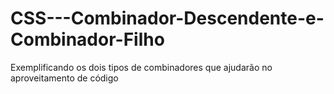 # CSS---Combinador-Descendente-e-Combinador-Filho
Exemplificando os dois tipos de combinadores que ajudarão no aproveitamento de código
